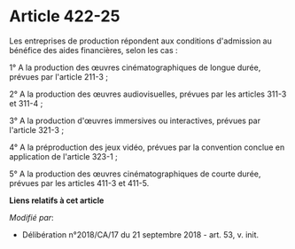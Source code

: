# Article 422-25

Les entreprises de production répondent aux conditions d'admission au bénéfice des aides financières, selon les cas :

1° A la production des œuvres cinématographiques de longue durée, prévues par l'article 211-3 ;

2° A la production des œuvres audiovisuelles, prévues par les articles 311-3 et 311-4 ;

3° A la production d'œuvres immersives ou interactives, prévues par l'article 321-3 ;

4° A la préproduction des jeux vidéo, prévues par la convention conclue en application de l'article 323-1 ;

5° A la production des œuvres cinématographiques de courte durée, prévues par les articles 411-3 et 411-5.

**Liens relatifs à cet article**

_Modifié par_:

  - Délibération n°2018/CA/17 du 21 septembre 2018 - art. 53, v. init.

